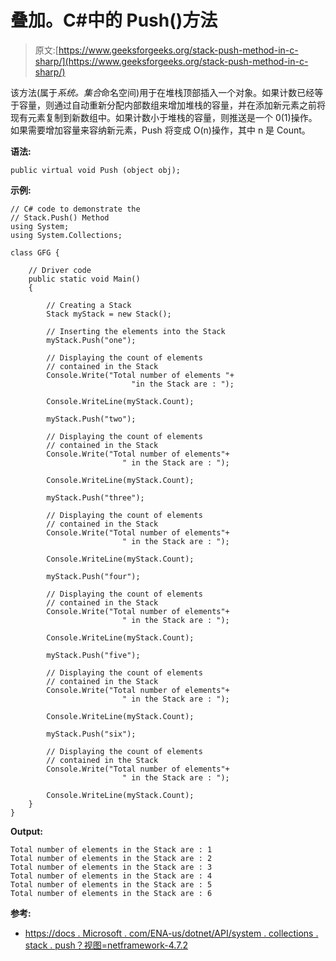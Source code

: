 # 叠加。C#中的 Push()方法

> 原文:[https://www.geeksforgeeks.org/stack-push-method-in-c-sharp/](https://www.geeksforgeeks.org/stack-push-method-in-c-sharp/)

该方法(属于*系统。集合*命名空间)用于在堆栈顶部插入一个对象。如果计数已经等于容量，则通过自动重新分配内部数组来增加堆栈的容量，并在添加新元素之前将现有元素复制到新数组中。如果计数小于堆栈的容量，则推送是一个 0(1)操作。如果需要增加容量来容纳新元素，Push 将变成 O(n)操作，其中 n 是 Count。

**语法:**

```
public virtual void Push (object obj);

```

**示例:**

```
// C# code to demonstrate the 
// Stack.Push() Method
using System;
using System.Collections;

class GFG {

    // Driver code
    public static void Main()
    {

        // Creating a Stack
        Stack myStack = new Stack();

        // Inserting the elements into the Stack
        myStack.Push("one");

        // Displaying the count of elements
        // contained in the Stack
        Console.Write("Total number of elements "+
                           "in the Stack are : ");

        Console.WriteLine(myStack.Count);

        myStack.Push("two");

        // Displaying the count of elements
        // contained in the Stack
        Console.Write("Total number of elements"+
                         " in the Stack are : ");

        Console.WriteLine(myStack.Count);

        myStack.Push("three");

        // Displaying the count of elements
        // contained in the Stack
        Console.Write("Total number of elements"+
                         " in the Stack are : ");

        Console.WriteLine(myStack.Count);

        myStack.Push("four");

        // Displaying the count of elements
        // contained in the Stack
        Console.Write("Total number of elements"+
                         " in the Stack are : ");

        Console.WriteLine(myStack.Count);

        myStack.Push("five");

        // Displaying the count of elements
        // contained in the Stack
        Console.Write("Total number of elements"+
                         " in the Stack are : ");

        Console.WriteLine(myStack.Count);

        myStack.Push("six");

        // Displaying the count of elements
        // contained in the Stack
        Console.Write("Total number of elements"+
                         " in the Stack are : ");

        Console.WriteLine(myStack.Count);
    }
}
```

**Output:**

```
Total number of elements in the Stack are : 1
Total number of elements in the Stack are : 2
Total number of elements in the Stack are : 3
Total number of elements in the Stack are : 4
Total number of elements in the Stack are : 5
Total number of elements in the Stack are : 6

```

**参考:**

*   [https://docs . Microsoft . com/ENA-us/dotnet/API/system . collections . stack . push？视图=netframework-4.7.2](https://docs.microsoft.com/ena-us/dotnet/api/system.collections.stack.push?view=netframework-4.7.2)